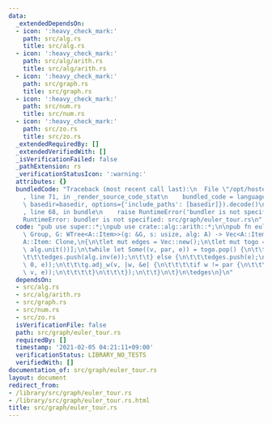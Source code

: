 ```yaml
---
data:
  _extendedDependsOn:
  - icon: ':heavy_check_mark:'
    path: src/alg.rs
    title: src/alg.rs
  - icon: ':heavy_check_mark:'
    path: src/alg/arith.rs
    title: src/alg/arith.rs
  - icon: ':heavy_check_mark:'
    path: src/graph.rs
    title: src/graph.rs
  - icon: ':heavy_check_mark:'
    path: src/num.rs
    title: src/num.rs
  - icon: ':heavy_check_mark:'
    path: src/zo.rs
    title: src/zo.rs
  _extendedRequiredBy: []
  _extendedVerifiedWith: []
  _isVerificationFailed: false
  _pathExtension: rs
  _verificationStatusIcon: ':warning:'
  attributes: {}
  bundledCode: "Traceback (most recent call last):\n  File \"/opt/hostedtoolcache/Python/3.9.1/x64/lib/python3.9/site-packages/onlinejudge_verify/documentation/build.py\"\
    , line 71, in _render_source_code_stat\n    bundled_code = language.bundle(stat.path,\
    \ basedir=basedir, options={'include_paths': [basedir]}).decode()\n  File \"/opt/hostedtoolcache/Python/3.9.1/x64/lib/python3.9/site-packages/onlinejudge_verify/languages/user_defined.py\"\
    , line 68, in bundle\n    raise RuntimeError('bundler is not specified: {}'.format(path.as_posix()))\n\
    RuntimeError: bundler is not specified: src/graph/euler_tour.rs\n"
  code: "pub use super::*;\npub use crate::alg::arith::*;\n\npub fn euler_tour<A:\
    \ Group, G: WTree<A::Item>>(g: &G, s: usize, alg: A) -> Vec<A::Item>\nwhere\n\t\
    A::Item: Clone,\n{\n\tlet mut edges = Vec::new();\n\tlet mut togo = vec![(s, !0,\
    \ alg.unit())];\n\twhile let Some((v, par, e)) = togo.pop() {\n\t\tif v > !v {\n\
    \t\t\tedges.push(alg.inv(e));\n\t\t} else {\n\t\t\tedges.push(e);\n\t\t\ttogo.push((!v,\
    \ 0, e));\n\t\t\tg.adj_w(v, |w, &e| {\n\t\t\t\tif w != par {\n\t\t\t\t\ttogo.push((w,\
    \ v, e));\n\t\t\t\t}\n\t\t\t});\n\t\t}\n\t}\n\tedges\n}\n"
  dependsOn:
  - src/alg.rs
  - src/alg/arith.rs
  - src/graph.rs
  - src/num.rs
  - src/zo.rs
  isVerificationFile: false
  path: src/graph/euler_tour.rs
  requiredBy: []
  timestamp: '2021-02-05 04:21:11+09:00'
  verificationStatus: LIBRARY_NO_TESTS
  verifiedWith: []
documentation_of: src/graph/euler_tour.rs
layout: document
redirect_from:
- /library/src/graph/euler_tour.rs
- /library/src/graph/euler_tour.rs.html
title: src/graph/euler_tour.rs
---
```

